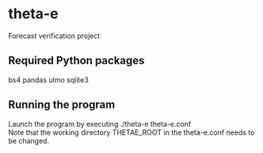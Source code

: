 # theta-e

Forecast verification project

## Required Python packages

bs4
pandas
ulmo
sqlite3  


## Running the program

Launch the program by executing ./theta-e theta-e.conf  
Note that the working directory THETAE_ROOT in the theta-e.conf needs to be changed.
